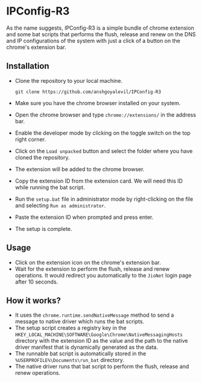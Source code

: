 # IPConfig-R3

As the name suggests, IPConfig-R3 is a simple bundle of chrome extension and some bat scripts that performs the flush, release and renew on the DNS and IP configurations of the system with just a click of a button on the chrome's extension bar.

## Installation

- Clone the repository to your local machine.
  
  `git clone https://github.com/anshgoyalevil/IPConfig-R3`
- Make sure you have the chrome browser installed on your system.
- Open the chrome browser and type `chrome://extensions/` in the address bar.
- Enable the developer mode by clicking on the toggle switch on the top right corner.
- Click on the `Load unpacked` button and select the folder where you have cloned the repository.
- The extension will be added to the chrome browser.
- Copy the extension ID from the extension card. We will need this ID while running the bat script.
- Run the `setup.bat` file in administrator mode by right-clicking on the file and selecting `Run as administrator`.
- Paste the extension ID when prompted and press enter.
- The setup is complete.

## Usage

- Click on the extension icon on the chrome's extension bar.
- Wait for the extension to perform the flush, release and renew operations. It would redirect you automatically to the `JioNet` login page after 10 seconds.

## How it works?

- It uses the `chrome.runtime.sendNativeMessage` method to send a message to native driver which runs the bat scripts.
- The setup script creates a registry key in the `HKEY_LOCAL_MACHINE\SOFTWARE\Google\Chrome\NativeMessagingHosts` directory with the extension ID as the value and the path to the native driver manifest that is dynamically generated as the data.
- The runnable bat script is automatically stored in the `%USERPROFILE%\Documents\run_bat` directory.
- The native driver runs that bat script to perform the flush, release and renew operations.